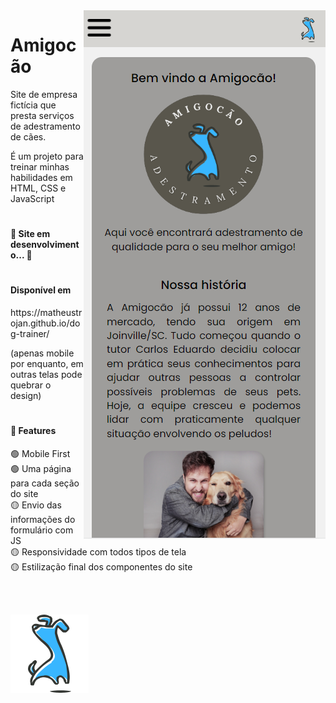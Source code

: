 <img src="src/images/print.png" align="right"/>

<h1>
Amigocão 
</h1>

<p>Site de empresa fictícia que presta serviços de adestramento de cães.</p>
<p>É um projeto para treinar minhas habilidades em HTML, CSS e JavaScript</p>
 
#

<h4> 
	🚧  Site em desenvolvimento...  🚧
</h4>

# 

<h4> Disponível em </h4>
https://matheustrojan.github.io/dog-trainer/

<p> (apenas mobile por enquanto, em outras telas pode quebrar o design) </p>

#

<h4>
🚀 Features
</h4>

🟢 Mobile First <br>
🟢 Uma página para cada seção do site <br>
🟡 Envio das informações do formulário com JS <br>
🟡 Responsividade com todos tipos de tela <br>
🟡 Estilização final dos componentes do site <br>

<br><br>

<img src="src/images/logo2.png" align="left" width="125"/>
